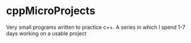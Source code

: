 # cppMicroProjects
 Very small programs written to practice c++. A series in which I spend 1-7 days working on a usable project
